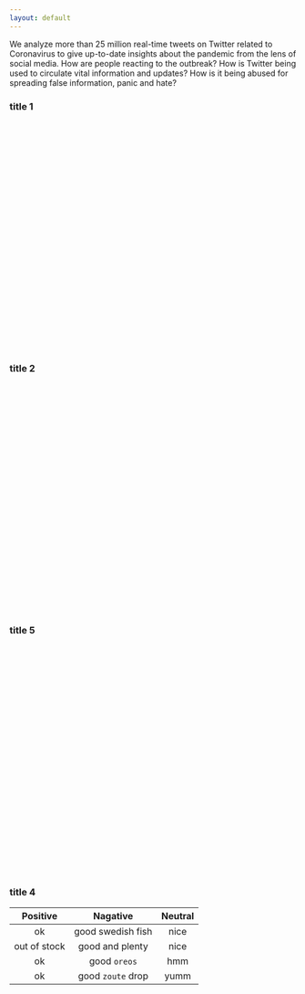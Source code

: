 ```yaml
---
layout: default
---
```


We analyze more than 25 million real-time tweets on Twitter related to Coronavirus to give up-to-date insights about the pandemic from the lens of social media. How are people reacting to the outbreak? How is Twitter being used to circulate vital information and updates? How is it being abused for spreading false information, panic and hate?

### title 1
<div id="title1" style="width: 100%;height:400px;"></div>
<script>
  var myChart1 = echarts.init(document.getElementById('title1'));
  option1 = {
    legend: {},
    tooltip: {},
    dataset: {
        dimensions: ['product', '2015', '2016', '2017'],
        source: [
            {product: 'Matcha Latte', '2015': 43.3, '2016': 85.8, '2017': 93.7},
            {product: 'Milk Tea', '2015': 83.1, '2016': 73.4, '2017': 55.1},
            {product: 'Cheese Cocoa', '2015': 86.4, '2016': 65.2, '2017': 82.5},
            {product: 'Walnut Brownie', '2015': 72.4, '2016': 53.9, '2017': 39.1}
        ]
    },
    xAxis: {type: 'category'},
    yAxis: {},
    // Declare several bar series, each will be mapped
    // to a column of dataset.source by default.
    series: [
        {type: 'bar'},
        {type: 'bar'},
        {type: 'bar'}
    ]
  };
  myChart1.setOption(option1);
</script>

### title 2
<div id="title2" style="width: 100%;height:400px;"></div>
<script>
  var myChart2 = echarts.init(document.getElementById('title2'));
  option2 = {
    tooltip: {
        trigger: 'item',
        formatter: '{a} <br/>{b}: {c} ({d}%)'
    },
    legend: {
        orient: 'vertical',
        left: 10,
        data: ['直达', '营销广告', '搜索引擎', '邮件营销', '联盟广告', '视频广告', '百度', '谷歌', '必应', '其他']
    },
    series: [
        {
            name: '访问来源',
            type: 'pie',
            selectedMode: 'single',
            radius: [0, '30%'],

            label: {
                position: 'inner'
            },
            labelLine: {
                show: false
            },
            data: [
                {value: 335, name: '直达', selected: true},
                {value: 679, name: '营销广告'},
                {value: 1548, name: '搜索引擎'}
            ]
        },
        {
            name: '访问来源',
            type: 'pie',
            radius: ['40%', '55%'],
            label: {
                formatter: '{a|{a}}{abg|}\n{hr|}\n  {b|{b}：}{c}  {per|{d}%}  ',
                backgroundColor: '#eee',
                borderColor: '#aaa',
                borderWidth: 1,
                borderRadius: 4,
                // shadowBlur:3,
                // shadowOffsetX: 2,
                // shadowOffsetY: 2,
                // shadowColor: '#999',
                // padding: [0, 7],
                rich: {
                    a: {
                        color: '#999',
                        lineHeight: 22,
                        align: 'center'
                    },
                    // abg: {
                    //     backgroundColor: '#333',
                    //     width: '100%',
                    //     align: 'right',
                    //     height: 22,
                    //     borderRadius: [4, 4, 0, 0]
                    // },
                    hr: {
                        borderColor: '#aaa',
                        width: '100%',
                        borderWidth: 0.5,
                        height: 0
                    },
                    b: {
                        fontSize: 16,
                        lineHeight: 33
                    },
                    per: {
                        color: '#eee',
                        backgroundColor: '#334455',
                        padding: [2, 4],
                        borderRadius: 2
                    }
                }
            },
            data: [
                {value: 335, name: '直达'},
                {value: 310, name: '邮件营销'},
                {value: 234, name: '联盟广告'},
                {value: 135, name: '视频广告'},
                {value: 1048, name: '百度'},
                {value: 251, name: '谷歌'},
                {value: 147, name: '必应'},
                {value: 102, name: '其他'}
            ]
        }
    ]
  };
  myChart2.setOption(option2);
</script>

### title 5
<div id="title3" style="width: 100%;height:400px;"></div>
<script>
  var myChart3 = echarts.init(document.getElementById('title3'));
  var data2 = [
     {name: '海门', value: 9},
     {name: '鄂尔多斯', value: 12},
     {name: '招远', value: 12},
     {name: '舟山', value: 12},
     {name: '齐齐哈尔', value: 14},
     {name: '盐城', value: 15},
     {name: '赤峰', value: 16},
     {name: '青岛', value: 18},
     {name: '乳山', value: 18},
     {name: '金昌', value: 19},
     {name: '泉州', value: 21},
     {name: '莱西', value: 21},
     {name: '日照', value: 21},
     {name: '胶南', value: 22},
     {name: '南通', value: 23},
     {name: '拉萨', value: 24},
     {name: '云浮', value: 24},
     {name: '梅州', value: 25},
     {name: '文登', value: 25},
     {name: '上海', value: 25},
     {name: '攀枝花', value: 25},
     {name: '威海', value: 25},
     {name: '承德', value: 25},
     {name: '厦门', value: 26},
     {name: '汕尾', value: 26},
     {name: '潮州', value: 26},
     {name: '丹东', value: 27},
     {name: '太仓', value: 27},
     {name: '曲靖', value: 27},
     {name: '烟台', value: 28},
     {name: '福州', value: 29},
     {name: '瓦房店', value: 30},
     {name: '即墨', value: 30},
     {name: '抚顺', value: 31},
     {name: '玉溪', value: 31},
     {name: '张家口', value: 31},
     {name: '阳泉', value: 31},
     {name: '莱州', value: 32},
     {name: '湖州', value: 32},
     {name: '汕头', value: 32},
     {name: '昆山', value: 33},
     {name: '宁波', value: 33},
     {name: '湛江', value: 33},
     {name: '揭阳', value: 34},
     {name: '荣成', value: 34},
     {name: '连云港', value: 35},
     {name: '葫芦岛', value: 35},
     {name: '常熟', value: 36},
     {name: '东莞', value: 36},
     {name: '河源', value: 36},
     {name: '淮安', value: 36},
     {name: '泰州', value: 36},
     {name: '南宁', value: 37},
     {name: '营口', value: 37},
     {name: '惠州', value: 37},
     {name: '江阴', value: 37},
     {name: '蓬莱', value: 37},
     {name: '韶关', value: 38},
     {name: '嘉峪关', value: 38},
     {name: '广州', value: 38},
     {name: '延安', value: 38},
     {name: '太原', value: 39},
     {name: '清远', value: 39},
     {name: '中山', value: 39},
     {name: '昆明', value: 39},
     {name: '寿光', value: 40},
     {name: '盘锦', value: 40},
     {name: '长治', value: 41},
     {name: '深圳', value: 41},
     {name: '珠海', value: 42},
     {name: '宿迁', value: 43},
     {name: '咸阳', value: 43},
     {name: '铜川', value: 44},
     {name: '平度', value: 44},
     {name: '佛山', value: 44},
     {name: '海口', value: 44},
     {name: '江门', value: 45},
     {name: '章丘', value: 45},
     {name: '肇庆', value: 46},
     {name: '大连', value: 47},
     {name: '临汾', value: 47},
     {name: '吴江', value: 47},
     {name: '石嘴山', value: 49},
     {name: '沈阳', value: 50},
     {name: '苏州', value: 50},
     {name: '茂名', value: 50},
     {name: '嘉兴', value: 51},
     {name: '长春', value: 51},
     {name: '胶州', value: 52},
     {name: '银川', value: 52},
     {name: '张家港', value: 52},
     {name: '三门峡', value: 53},
     {name: '锦州', value: 54},
     {name: '南昌', value: 54},
     {name: '柳州', value: 54},
     {name: '三亚', value: 54},
     {name: '自贡', value: 56},
     {name: '吉林', value: 56},
     {name: '阳江', value: 57},
     {name: '泸州', value: 57},
     {name: '西宁', value: 57},
     {name: '宜宾', value: 58},
     {name: '呼和浩特', value: 58},
     {name: '成都', value: 58},
     {name: '大同', value: 58},
     {name: '镇江', value: 59},
     {name: '桂林', value: 59},
     {name: '张家界', value: 59},
     {name: '宜兴', value: 59},
     {name: '北海', value: 60},
     {name: '西安', value: 61},
     {name: '金坛', value: 62},
     {name: '东营', value: 62},
     {name: '牡丹江', value: 63},
     {name: '遵义', value: 63},
     {name: '绍兴', value: 63},
     {name: '扬州', value: 64},
     {name: '常州', value: 64},
     {name: '潍坊', value: 65},
     {name: '重庆', value: 66},
     {name: '台州', value: 67},
     {name: '南京', value: 67},
     {name: '滨州', value: 70},
     {name: '贵阳', value: 71},
     {name: '无锡', value: 71},
     {name: '本溪', value: 71},
     {name: '克拉玛依', value: 72},
     {name: '渭南', value: 72},
     {name: '马鞍山', value: 72},
     {name: '宝鸡', value: 72},
     {name: '焦作', value: 75},
     {name: '句容', value: 75},
     {name: '北京', value: 79},
     {name: '徐州', value: 79},
     {name: '衡水', value: 80},
     {name: '包头', value: 80},
     {name: '绵阳', value: 80},
     {name: '乌鲁木齐', value: 84},
     {name: '枣庄', value: 84},
     {name: '杭州', value: 84},
     {name: '淄博', value: 85},
     {name: '鞍山', value: 86},
     {name: '溧阳', value: 86},
     {name: '库尔勒', value: 86},
     {name: '安阳', value: 90},
     {name: '开封', value: 90},
     {name: '济南', value: 92},
     {name: '德阳', value: 93},
     {name: '温州', value: 95},
     {name: '九江', value: 96},
     {name: '邯郸', value: 98},
     {name: '临安', value: 99},
     {name: '兰州', value: 99},
     {name: '沧州', value: 100},
     {name: '临沂', value: 103},
     {name: '南充', value: 104},
     {name: '天津', value: 105},
     {name: '富阳', value: 106},
     {name: '泰安', value: 112},
     {name: '诸暨', value: 112},
     {name: '郑州', value: 113},
     {name: '哈尔滨', value: 114},
     {name: '聊城', value: 116},
     {name: '芜湖', value: 117},
     {name: '唐山', value: 119},
     {name: '平顶山', value: 119},
     {name: '邢台', value: 119},
     {name: '德州', value: 120},
     {name: '济宁', value: 120},
     {name: '荆州', value: 127},
     {name: '宜昌', value: 130},
     {name: '义乌', value: 132},
     {name: '丽水', value: 133},
     {name: '洛阳', value: 134},
     {name: '秦皇岛', value: 136},
     {name: '株洲', value: 143},
     {name: '石家庄', value: 147},
     {name: '莱芜', value: 148},
     {name: '常德', value: 152},
     {name: '保定', value: 153},
     {name: '湘潭', value: 154},
     {name: '金华', value: 157},
     {name: '岳阳', value: 169},
     {name: '长沙', value: 175},
     {name: '衢州', value: 177},
     {name: '廊坊', value: 193},
     {name: '菏泽', value: 194},
     {name: '合肥', value: 229},
     {name: '武汉', value: 273},
     {name: '大庆', value: 279}
];
var geoCoordMap2 = {
    '海门':[121.15,31.89],
    '鄂尔多斯':[109.781327,39.608266],
    '招远':[120.38,37.35],
    '舟山':[122.207216,29.985295],
    '齐齐哈尔':[123.97,47.33],
    '盐城':[120.13,33.38],
    '赤峰':[118.87,42.28],
    '青岛':[120.33,36.07],
    '乳山':[121.52,36.89],
    '金昌':[102.188043,38.520089],
    '泉州':[118.58,24.93],
    '莱西':[120.53,36.86],
    '日照':[119.46,35.42],
    '胶南':[119.97,35.88],
    '南通':[121.05,32.08],
    '拉萨':[91.11,29.97],
    '云浮':[112.02,22.93],
    '梅州':[116.1,24.55],
    '文登':[122.05,37.2],
    '上海':[121.48,31.22],
    '攀枝花':[101.718637,26.582347],
    '威海':[122.1,37.5],
    '承德':[117.93,40.97],
    '厦门':[118.1,24.46],
    '汕尾':[115.375279,22.786211],
    '潮州':[116.63,23.68],
    '丹东':[124.37,40.13],
    '太仓':[121.1,31.45],
    '曲靖':[103.79,25.51],
    '烟台':[121.39,37.52],
    '福州':[119.3,26.08],
    '瓦房店':[121.979603,39.627114],
    '即墨':[120.45,36.38],
    '抚顺':[123.97,41.97],
    '玉溪':[102.52,24.35],
    '张家口':[114.87,40.82],
    '阳泉':[113.57,37.85],
    '莱州':[119.942327,37.177017],
    '湖州':[120.1,30.86],
    '汕头':[116.69,23.39],
    '昆山':[120.95,31.39],
    '宁波':[121.56,29.86],
    '湛江':[110.359377,21.270708],
    '揭阳':[116.35,23.55],
    '荣成':[122.41,37.16],
    '连云港':[119.16,34.59],
    '葫芦岛':[120.836932,40.711052],
    '常熟':[120.74,31.64],
    '东莞':[113.75,23.04],
    '河源':[114.68,23.73],
    '淮安':[119.15,33.5],
    '泰州':[119.9,32.49],
    '南宁':[108.33,22.84],
    '营口':[122.18,40.65],
    '惠州':[114.4,23.09],
    '江阴':[120.26,31.91],
    '蓬莱':[120.75,37.8],
    '韶关':[113.62,24.84],
    '嘉峪关':[98.289152,39.77313],
    '广州':[113.23,23.16],
    '延安':[109.47,36.6],
    '太原':[112.53,37.87],
    '清远':[113.01,23.7],
    '中山':[113.38,22.52],
    '昆明':[102.73,25.04],
    '寿光':[118.73,36.86],
    '盘锦':[122.070714,41.119997],
    '长治':[113.08,36.18],
    '深圳':[114.07,22.62],
    '珠海':[113.52,22.3],
    '宿迁':[118.3,33.96],
    '咸阳':[108.72,34.36],
    '铜川':[109.11,35.09],
    '平度':[119.97,36.77],
    '佛山':[113.11,23.05],
    '海口':[110.35,20.02],
    '江门':[113.06,22.61],
    '章丘':[117.53,36.72],
    '肇庆':[112.44,23.05],
    '大连':[121.62,38.92],
    '临汾':[111.5,36.08],
    '吴江':[120.63,31.16],
    '石嘴山':[106.39,39.04],
    '沈阳':[123.38,41.8],
    '苏州':[120.62,31.32],
    '茂名':[110.88,21.68],
    '嘉兴':[120.76,30.77],
    '长春':[125.35,43.88],
    '胶州':[120.03336,36.264622],
    '银川':[106.27,38.47],
    '张家港':[120.555821,31.875428],
    '三门峡':[111.19,34.76],
    '锦州':[121.15,41.13],
    '南昌':[115.89,28.68],
    '柳州':[109.4,24.33],
    '三亚':[109.511909,18.252847],
    '自贡':[104.778442,29.33903],
    '吉林':[126.57,43.87],
    '阳江':[111.95,21.85],
    '泸州':[105.39,28.91],
    '西宁':[101.74,36.56],
    '宜宾':[104.56,29.77],
    '呼和浩特':[111.65,40.82],
    '成都':[104.06,30.67],
    '大同':[113.3,40.12],
    '镇江':[119.44,32.2],
    '桂林':[110.28,25.29],
    '张家界':[110.479191,29.117096],
    '宜兴':[119.82,31.36],
    '北海':[109.12,21.49],
    '西安':[108.95,34.27],
    '金坛':[119.56,31.74],
    '东营':[118.49,37.46],
    '牡丹江':[129.58,44.6],
    '遵义':[106.9,27.7],
    '绍兴':[120.58,30.01],
    '扬州':[119.42,32.39],
    '常州':[119.95,31.79],
    '潍坊':[119.1,36.62],
    '重庆':[106.54,29.59],
    '台州':[121.420757,28.656386],
    '南京':[118.78,32.04],
    '滨州':[118.03,37.36],
    '贵阳':[106.71,26.57],
    '无锡':[120.29,31.59],
    '本溪':[123.73,41.3],
    '克拉玛依':[84.77,45.59],
    '渭南':[109.5,34.52],
    '马鞍山':[118.48,31.56],
    '宝鸡':[107.15,34.38],
    '焦作':[113.21,35.24],
    '句容':[119.16,31.95],
    '北京':[116.46,39.92],
    '徐州':[117.2,34.26],
    '衡水':[115.72,37.72],
    '包头':[110,40.58],
    '绵阳':[104.73,31.48],
    '乌鲁木齐':[87.68,43.77],
    '枣庄':[117.57,34.86],
    '杭州':[120.19,30.26],
    '淄博':[118.05,36.78],
    '鞍山':[122.85,41.12],
    '溧阳':[119.48,31.43],
    '库尔勒':[86.06,41.68],
    '安阳':[114.35,36.1],
    '开封':[114.35,34.79],
    '济南':[117,36.65],
    '德阳':[104.37,31.13],
    '温州':[120.65,28.01],
    '九江':[115.97,29.71],
    '邯郸':[114.47,36.6],
    '临安':[119.72,30.23],
    '兰州':[103.73,36.03],
    '沧州':[116.83,38.33],
    '临沂':[118.35,35.05],
    '南充':[106.110698,30.837793],
    '天津':[117.2,39.13],
    '富阳':[119.95,30.07],
    '泰安':[117.13,36.18],
    '诸暨':[120.23,29.71],
    '郑州':[113.65,34.76],
    '哈尔滨':[126.63,45.75],
    '聊城':[115.97,36.45],
    '芜湖':[118.38,31.33],
    '唐山':[118.02,39.63],
    '平顶山':[113.29,33.75],
    '邢台':[114.48,37.05],
    '德州':[116.29,37.45],
    '济宁':[116.59,35.38],
    '荆州':[112.239741,30.335165],
    '宜昌':[111.3,30.7],
    '义乌':[120.06,29.32],
    '丽水':[119.92,28.45],
    '洛阳':[112.44,34.7],
    '秦皇岛':[119.57,39.95],
    '株洲':[113.16,27.83],
    '石家庄':[114.48,38.03],
    '莱芜':[117.67,36.19],
    '常德':[111.69,29.05],
    '保定':[115.48,38.85],
    '湘潭':[112.91,27.87],
    '金华':[119.64,29.12],
    '岳阳':[113.09,29.37],
    '长沙':[113,28.21],
    '衢州':[118.88,28.97],
    '廊坊':[116.7,39.53],
    '菏泽':[115.480656,35.23375],
    '合肥':[117.27,31.86],
    '武汉':[114.31,30.52],
    '大庆':[125.03,46.58]
};

var convertData = function (data) {
    var res = [];
    for (var i = 0; i < data.length; i++) {
        var geoCoord = geoCoordMap2[data[i].name];
        if (geoCoord) {
            res.push({
                name: data[i].name,
                value: geoCoord.concat(data[i].value)
            });
        }
    }
    return res;
};

option3 = {
    title: {
        text: '全国主要城市空气质量 - 百度地图',
        subtext: 'data from PM25.in',
        sublink: 'http://www.pm25.in',
        left: 'center'
    },
    tooltip : {
        trigger: 'item'
    },
    bmap: {
        center: [104.114129, 37.550339],
        zoom: 5,
        roam: true,
        mapStyle: {
            styleJson: [{
                'featureType': 'water',
                'elementType': 'all',
                'stylers': {
                    'color': '#d1d1d1'
                }
            }, {
                'featureType': 'land',
                'elementType': 'all',
                'stylers': {
                    'color': '#f3f3f3'
                }
            }, {
                'featureType': 'railway',
                'elementType': 'all',
                'stylers': {
                    'visibility': 'off'
                }
            }, {
                'featureType': 'highway',
                'elementType': 'all',
                'stylers': {
                    'color': '#fdfdfd'
                }
            }, {
                'featureType': 'highway',
                'elementType': 'labels',
                'stylers': {
                    'visibility': 'off'
                }
            }, {
                'featureType': 'arterial',
                'elementType': 'geometry',
                'stylers': {
                    'color': '#fefefe'
                }
            }, {
                'featureType': 'arterial',
                'elementType': 'geometry.fill',
                'stylers': {
                    'color': '#fefefe'
                }
            }, {
                'featureType': 'poi',
                'elementType': 'all',
                'stylers': {
                    'visibility': 'off'
                }
            }, {
                'featureType': 'green',
                'elementType': 'all',
                'stylers': {
                    'visibility': 'off'
                }
            }, {
                'featureType': 'subway',
                'elementType': 'all',
                'stylers': {
                    'visibility': 'off'
                }
            }, {
                'featureType': 'manmade',
                'elementType': 'all',
                'stylers': {
                    'color': '#d1d1d1'
                }
            }, {
                'featureType': 'local',
                'elementType': 'all',
                'stylers': {
                    'color': '#d1d1d1'
                }
            }, {
                'featureType': 'arterial',
                'elementType': 'labels',
                'stylers': {
                    'visibility': 'off'
                }
            }, {
                'featureType': 'boundary',
                'elementType': 'all',
                'stylers': {
                    'color': '#fefefe'
                }
            }, {
                'featureType': 'building',
                'elementType': 'all',
                'stylers': {
                    'color': '#d1d1d1'
                }
            }, {
                'featureType': 'label',
                'elementType': 'labels.text.fill',
                'stylers': {
                    'color': '#999999'
                }
            }]
        }
    },
    series : [
        {
            name: 'pm2.5',
            type: 'scatter',
            coordinateSystem: 'bmap',
            data: convertData(data2),
            symbolSize: function (val) {
                return val[2] / 10;
            },
            encode: {
                value: 2
            },
            label: {
                formatter: '{b}',
                position: 'right',
                show: false
            },
            itemStyle: {
                color: 'purple'
            },
            emphasis: {
                label: {
                    show: true
                }
            }
        },
        {
            name: 'Top 5',
            type: 'effectScatter',
            coordinateSystem: 'bmap',
            data: convertData(data2.sort(function (a, b) {
                return b.value - a.value;
            }).slice(0, 6)),
            symbolSize: function (val) {
                return val[2] / 10;
            },
            encode: {
                value: 2
            },
            showEffectOn: 'render',
            rippleEffect: {
                brushType: 'stroke'
            },
            hoverAnimation: true,
            label: {
                formatter: '{b}',
                position: 'right',
                show: true
            },
            itemStyle: {
                color: 'purple',
                shadowBlur: 10,
                shadowColor: '#333'
            },
            zlevel: 1
        }
    ]
};
  myChart3.setOption(option3);
</script>

### title 4

| Positive     | Nagative          | Neutral |
|:------------:|:-----------------:|:-------:|
| ok           | good swedish fish | nice    |
| out of stock | good and plenty   | nice    |
| ok           | good `oreos`      | hmm     |
| ok           | good `zoute` drop | yumm    |

